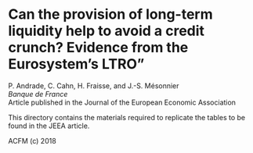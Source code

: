 # Can the provision of long-term liquidity help to avoid a credit crunch? Evidence from the Eurosystem’s LTRO”

P. Andrade, C. Cahn, H. Fraisse, and J.-S. Mésonnier  
*Banque de France*  
Article published in the Journal of the European Economic Association 

This directory contains the materials required to replicate the tables to be found in the JEEA article.


ACFM (c) 2018

